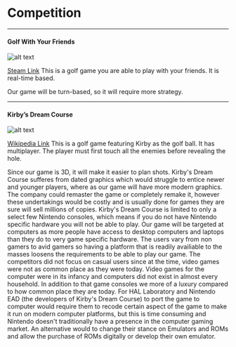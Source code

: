 # Competition

---

#### Golf With Your Friends
![alt text][friends]

[Steam Link](http://store.steampowered.com/app/431240/Golf_With_Your_Friends/)
This is a golf game you are able to play with your friends. It is real-time based.

Our game will be turn-based, so it will require more strategy.

---

#### Kirby’s Dream Course
![alt text][kirby]

[Wikipedia Link](https://en.wikipedia.org/wiki/Kirby%27s_Dream_Course)
This is a golf game featuring Kirby as the golf ball. It has multiplayer. The player must first touch all the enemies before revealing the hole.
 
Since our game is 3D, it will make it easier to plan shots. Kirby's Dream Course sufferes from dated graphics which would struggle to entice newer and younger players, where as our game will have more modern graphics. The company could remaster the game or completely remake it, however these undertakings would be costly and is usually done for games they are sure will sell millions of copies. Kirby's Dream Course is limited to only a select few Nintendo consoles, which means if you do not have Nintendo specific hardware you will not be able to play. Our game will be targeted at computers as more people have access to desktop computers and laptops than they do to very game specific hardware. The users vary from non gamers to avid gamers so having a platform that is readily availiable to the masses loosens the requirements to be able to play our game. The competitors did not focus on casual users since at the time, video games were not as common place as they were today. Video games for the computer were in its infancy and computers did not exist in almost every household. In addition to that game consoles we more of a luxury compared to how common place they are today. For HAL Laboratory and Nintendo EAD (the developers of Kirby's Dream Course) to port the game to computer would require them to recode certain aspect of the game to make it run on modern computer platforms, but this is time consuming and Nintendo doesn't traditionally have a presence in the computer gaming market. An alternative would to change their stance on Emulators and ROMs and allow the purchase of ROMs digitally or develop their own emulator.




[friends]: http://cdn.akamai.steamstatic.com/steam/apps/431240/header.jpg?t=1496196133 "Golf With Your Friends Title"
[kirby]: https://upload.wikimedia.org/wikipedia/en/d/d8/Kirbydreamcourse.jpg "Kirby's Dream Course Cover"
